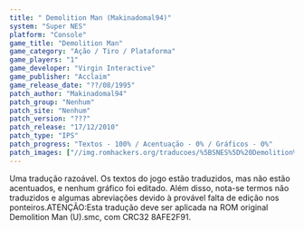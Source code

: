 ```yaml
---
title: " Demolition Man (Makinadomal94)"
system: "Super NES"
platform: "Console"
game_title: "Demolition Man"
game_category: "Ação / Tiro / Plataforma"
game_players: "1"
game_developer: "Virgin Interactive"
game_publisher: "Acclaim"
game_release_date: "??/08/1995"
patch_author: "Makinadomal94"
patch_group: "Nenhum"
patch_site: "Nenhum"
patch_version: "???"
patch_release: "17/12/2010"
patch_type: "IPS"
patch_progress: "Textos - 100% / Acentuação - 0% / Gráficos - 0%"
patch_images: ["//img.romhackers.org/traducoes/%5BSNES%5D%20Demolition%20Man%20-%20Makinadomal94%20-%201.png","//img.romhackers.org/traducoes/%5BSNES%5D%20Demolition%20Man%20-%20Makinadomal94%20-%202.png","//img.romhackers.org/traducoes/%5BSNES%5D%20Demolition%20Man%20-%20Makinadomal94%20-%203.png"]
---
```

Uma tradução razoável. Os textos do jogo estão traduzidos, mas não estão acentuados, e nenhum gráfico foi editado. Além disso, nota-se termos não traduzidos e algumas abreviações devido à provável falta de edição nos ponteiros.ATENÇÃO:Esta tradução deve ser aplicada na ROM original Demolition Man (U).smc, com CRC32 8AFE2F91.